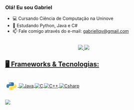 ### Olá! Eu sou Gabriel

- 💻 Cursando Ciência de Computação na Uninove 
- 📖 Estudando Python, Java e C#
- 📫 Fale comigo através do e-mail: gabriellqv@gmail.com


##
<div align="center">
  <a href="https://github.com/gabriellqv">
  <img height="180em" src="https://github-readme-stats.vercel.app/api?username=gabriellqv&show_icons=true&theme=dracula&include_all_commits=true&count_private=true"/>
  <a href="https://github.com/gabriellqv">
  <img height="115em" src="https://github-readme-stats.vercel.app/api/top-langs/?username=gabriellqv&layout=compact&langs_count=7&theme=dracula"/>
  
</div>

## 🖥️ Frameworks & Tecnologias:
<div style="display: inline_block"><br>
  <img align="center" alt="Python" height="30" width="40" src="https://raw.githubusercontent.com/devicons/devicon/master/icons/python/python-original.svg">
  <img align="center" alt="Java"   height="30" width="40" src="https://cdn.jsdelivr.net/gh/devicons/devicon/icons/java/java-original.svg" />
  <img align="center" alt="C"      height="30" width="40" src="https://cdn.jsdelivr.net/gh/devicons/devicon/icons/c/c-original.svg" />
  <img align="center" alt="C++"    height="30" width="40" src="https://cdn.jsdelivr.net/gh/devicons/devicon/icons/cplusplus/cplusplus-original.svg" />
  <img align="center" alt="Csharp" height="30" width="40" src="https://cdn.jsdelivr.net/gh/devicons/devicon/icons/csharp/csharp-original.svg" />
</div>


##
<div>
<a href="https://www.linkedin.com/in/gabriel-queiroz-ab4772208" target="_blank"><img src="https://img.shields.io/badge/-LinkedIn-%230077B5?style=for-the-badge&logo=linkedin&logoColor=white" target="_blank"></a>
</div>
